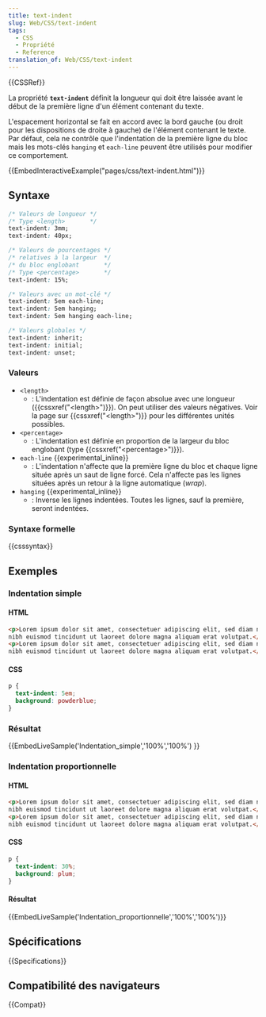 ```yaml
---
title: text-indent
slug: Web/CSS/text-indent
tags:
  - CSS
  - Propriété
  - Reference
translation_of: Web/CSS/text-indent
---
```


{{CSSRef}}

La propriété **`text-indent`** définit la longueur qui doit être laissée avant le début de la première ligne d'un élément contenant du texte.

L'espacement horizontal se fait en accord avec la bord gauche (ou droit pour les dispositions de droite à gauche) de l'élément contenant le texte. Par défaut, cela ne contrôle que l'indentation de la première ligne du bloc mais les mots-clés `hanging` et `each-line` peuvent être utilisés pour modifier ce comportement.

{{EmbedInteractiveExample("pages/css/text-indent.html")}}

## Syntaxe

```css
/* Valeurs de longueur */
/* Type <length>       */
text-indent: 3mm;
text-indent: 40px;

/* Valeurs de pourcentages */
/* relatives à la largeur  */
/* du bloc englobant       */
/* Type <percentage>       */
text-indent: 15%;

/* Valeurs avec un mot-clé */
text-indent: 5em each-line;
text-indent: 5em hanging;
text-indent: 5em hanging each-line;

/* Valeurs globales */
text-indent: inherit;
text-indent: initial;
text-indent: unset;
```

### Valeurs

- `<length>`
  - : L'indentation est définie de façon absolue avec une longueur ({{cssxref("&lt;length&gt;")}}). On peut utiliser des valeurs négatives. Voir la page sur {{cssxref("&lt;length&gt;")}} pour les différentes unités possibles.
- `<percentage>`
  - : L'indentation est définie en proportion de la largeur du bloc englobant (type {{cssxref("&lt;percentage&gt;")}}).
- `each-line` {{experimental_inline}}
  - : L'indentation n'affecte que la première ligne du bloc et chaque ligne située après un saut de ligne forcé. Cela n'affecte pas les lignes situées après un retour à la ligne automatique (_wrap_).
- `hanging` {{experimental_inline}}
  - : Inverse les lignes indentées. Toutes les lignes, sauf la première, seront indentées.

### Syntaxe formelle

{{csssyntax}}

## Exemples

### Indentation simple

#### HTML

```html
<p>Lorem ipsum dolor sit amet, consectetuer adipiscing elit, sed diam nonummy
nibh euismod tincidunt ut laoreet dolore magna aliquam erat volutpat.</p>
<p>Lorem ipsum dolor sit amet, consectetuer adipiscing elit, sed diam nonummy
nibh euismod tincidunt ut laoreet dolore magna aliquam erat volutpat.</p>
```

#### CSS

```css
p {
  text-indent: 5em;
  background: powderblue;
}
```

### Résultat

{{EmbedLiveSample('Indentation_simple','100%','100%') }}

### Indentation proportionnelle

#### HTML

```html
<p>Lorem ipsum dolor sit amet, consectetuer adipiscing elit, sed diam nonummy
nibh euismod tincidunt ut laoreet dolore magna aliquam erat volutpat.</p>
<p>Lorem ipsum dolor sit amet, consectetuer adipiscing elit, sed diam nonummy
nibh euismod tincidunt ut laoreet dolore magna aliquam erat volutpat.</p>
```

#### CSS

```css
p {
  text-indent: 30%;
  background: plum;
}
```

#### Résultat

{{EmbedLiveSample('Indentation_proportionnelle','100%','100%')}}

## Spécifications

{{Specifications}}

## Compatibilité des navigateurs

{{Compat}}
